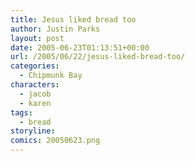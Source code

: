 ```yaml
---
title: Jesus liked bread too
author: Justin Parks
layout: post
date: 2005-06-23T01:13:51+00:00
url: /2005/06/22/jesus-liked-bread-too/
categories:
  - Chipmunk Bay
characters:
  - jacob
  - karen
tags:
  - bread
storyline:
comics: 20050623.png
---
```

